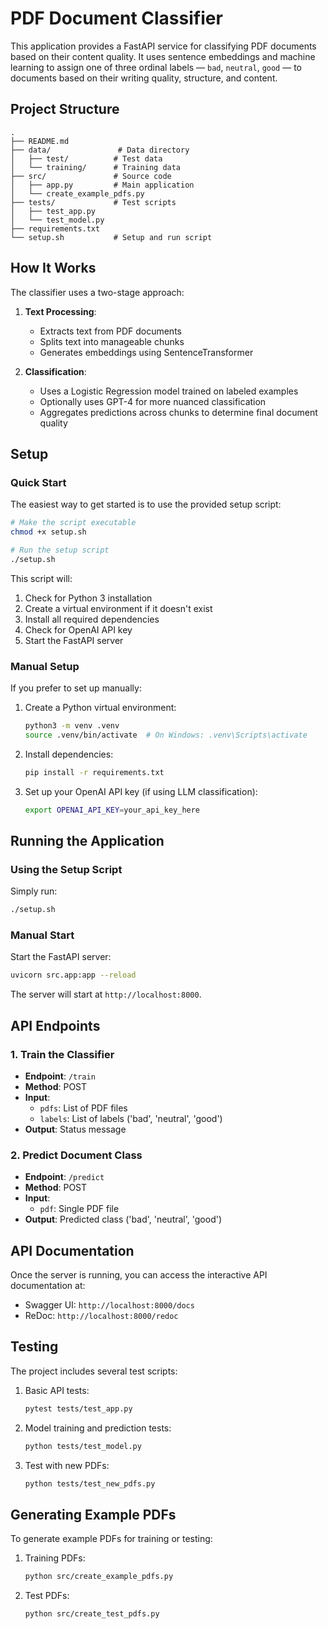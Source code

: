 # PDF Document Classifier

This application provides a FastAPI service for classifying PDF documents based on their content quality. It uses sentence embeddings and machine learning to assign one of three ordinal labels — `bad`, `neutral`, `good` — to documents based on their writing quality, structure, and content.

## Project Structure

```
.
├── README.md
├── data/               # Data directory
│   ├── test/          # Test data
│   └── training/      # Training data
├── src/               # Source code
│   ├── app.py         # Main application
│   └── create_example_pdfs.py
├── tests/             # Test scripts
│   ├── test_app.py
│   └── test_model.py
├── requirements.txt
└── setup.sh           # Setup and run script
```

## How It Works

The classifier uses a two-stage approach:

1. **Text Processing**:
   - Extracts text from PDF documents
   - Splits text into manageable chunks
   - Generates embeddings using SentenceTransformer

2. **Classification**:
   - Uses a Logistic Regression model trained on labeled examples
   - Optionally uses GPT-4 for more nuanced classification
   - Aggregates predictions across chunks to determine final document quality

## Setup

### Quick Start

The easiest way to get started is to use the provided setup script:

```bash
# Make the script executable
chmod +x setup.sh

# Run the setup script
./setup.sh
```

This script will:
1. Check for Python 3 installation
2. Create a virtual environment if it doesn't exist
3. Install all required dependencies
4. Check for OpenAI API key
5. Start the FastAPI server

### Manual Setup

If you prefer to set up manually:

1. Create a Python virtual environment:
   ```bash
   python3 -m venv .venv
   source .venv/bin/activate  # On Windows: .venv\Scripts\activate
   ```

2. Install dependencies:
   ```bash
   pip install -r requirements.txt
   ```

3. Set up your OpenAI API key (if using LLM classification):
   ```bash
   export OPENAI_API_KEY=your_api_key_here
   ```

## Running the Application

### Using the Setup Script

Simply run:
```bash
./setup.sh
```

### Manual Start

Start the FastAPI server:
```bash
uvicorn src.app:app --reload
```

The server will start at `http://localhost:8000`.

## API Endpoints

### 1. Train the Classifier

- **Endpoint**: `/train`
- **Method**: POST
- **Input**: 
  - `pdfs`: List of PDF files
  - `labels`: List of labels ('bad', 'neutral', 'good')
- **Output**: Status message

### 2. Predict Document Class

- **Endpoint**: `/predict`
- **Method**: POST
- **Input**: 
  - `pdf`: Single PDF file
- **Output**: Predicted class ('bad', 'neutral', 'good')

## API Documentation

Once the server is running, you can access the interactive API documentation at:

- Swagger UI: `http://localhost:8000/docs`
- ReDoc: `http://localhost:8000/redoc`

## Testing

The project includes several test scripts:

1. Basic API tests:
   ```bash
   pytest tests/test_app.py
   ```

2. Model training and prediction tests:
   ```bash
   python tests/test_model.py
   ```

3. Test with new PDFs:
   ```bash
   python tests/test_new_pdfs.py
   ```

## Generating Example PDFs

To generate example PDFs for training or testing:

1. Training PDFs:
   ```bash
   python src/create_example_pdfs.py
   ```

2. Test PDFs:
   ```bash
   python src/create_test_pdfs.py
   ```
